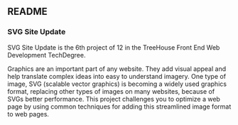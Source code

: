 ## README

### SVG Site Update

SVG Site Update is the 6th project of 12 in the TreeHouse Front End Web Development TechDegree.

Graphics are an important part of any website. They add visual appeal and help translate complex ideas into easy to understand imagery. One type of image, SVG (scalable vector graphics) is becoming a widely used graphics format, replacing other types of images on many websites, because of SVGs better performance. This project challenges you to optimize a web page by using common techniques for adding this streamlined image format to web pages.